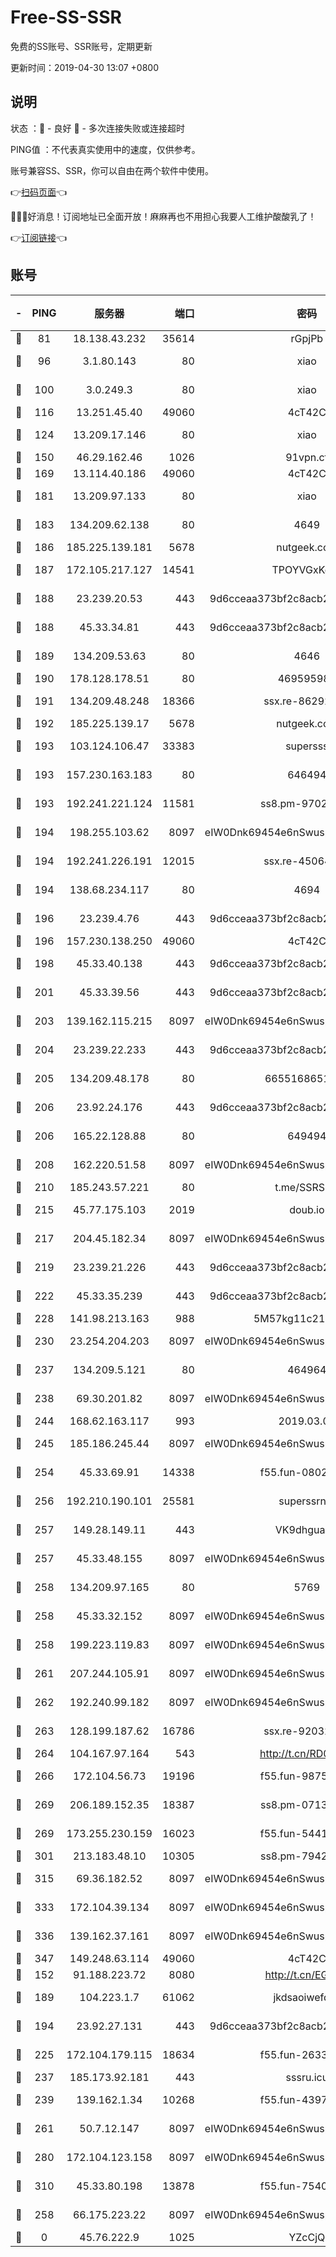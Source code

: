 # Free-SS-SSR

免费的SS账号、SSR账号，定期更新

更新时间：2019-04-30 13:07 +0800

## 说明

状态     ：🙂 - 良好 🙁 - 多次连接失败或连接超时

PING值   ：不代表真实使用中的速度，仅供参考。

账号兼容SS、SSR，你可以自由在两个软件中使用。

👉[扫码页面](https://liesauer.github.io/Free-SS-SSR/)👈

🎉🎉🎉好消息！订阅地址已全面开放！麻麻再也不用担心我要人工维护酸酸乳了！

👉[订阅链接](https://www.liesauer.net/yogurt/subscribe?ACCESS_TOKEN=DAYxR3mMaZAsaqUb)👈

## 账号

|-|PING|服务器|端口|密码|加密方式|区域|
|:----:|:----:|:-----:|-----:|:----:|:----:|:----:|
|🙂|81|18.138.43.232|35614|rGpjPb|rc4-md5|SG|
|🙂|96|3.1.80.143|80|xiao|aes-128-ctr|SG|
|🙂|100|3.0.249.3|80|xiao|aes-128-ctr|SG|
|🙂|116|13.251.45.40|49060|4cT42C|chacha20|SG|
|🙂|124|13.209.17.146|80|xiao|aes-128-ctr|KR|
|🙂|150|46.29.162.46|1026|91vpn.cf|rc4-md5|RU|
|🙂|169|13.114.40.186|49060|4cT42C|chacha20|JP|
|🙂|181|13.209.97.133|80|xiao|aes-128-ctr|KR|
|🙂|183|134.209.62.138|80|4649|aes-256-cfb|US|
|🙂|186|185.225.139.181|5678|nutgeek.com|rc4-md5|US|
|🙂|187|172.105.217.127|14541|TPOYVGxKglpi|aes-256-cfb|JP|
|🙂|188|23.239.20.53|443|9d6cceaa373bf2c8acb22e60b6a58be6|aes-256-cfb|US|
|🙂|188|45.33.34.81|443|9d6cceaa373bf2c8acb22e60b6a58be6|aes-256-cfb|US|
|🙂|189|134.209.53.63|80|4646|aes-256-cfb|US|
|🙂|190|178.128.178.51|80|469595985|chacha20|US|
|🙂|191|134.209.48.248|18366|ssx.re-86292832|aes-256-cfb|US|
|🙂|192|185.225.139.17|5678|nutgeek.com|rc4-md5|US|
|🙂|193|103.124.106.47|33383|supersss|aes-256-cfb|US|
|🙂|193|157.230.163.183|80|646494|aes-256-cfb|US|
|🙂|193|192.241.221.124|11581|ss8.pm-97021116|aes-256-cfb|US|
|🙂|194|198.255.103.62|8097|eIW0Dnk69454e6nSwuspv9DmS201tQ0D|aes-256-cfb|US|
|🙂|194|192.241.226.191|12015|ssx.re-45064573|aes-256-cfb|US|
|🙂|194|138.68.234.117|80|4694|aes-256-cfb|US|
|🙂|196|23.239.4.76|443|9d6cceaa373bf2c8acb22e60b6a58be6|aes-256-cfb|US|
|🙂|196|157.230.138.250|49060|4cT42C|chacha20|US|
|🙂|198|45.33.40.138|443|9d6cceaa373bf2c8acb22e60b6a58be6|aes-256-cfb|US|
|🙂|201|45.33.39.56|443|9d6cceaa373bf2c8acb22e60b6a58be6|aes-256-cfb|US|
|🙂|203|139.162.115.215|8097|eIW0Dnk69454e6nSwuspv9DmS201tQ0D|aes-256-cfb|JP|
|🙂|204|23.239.22.233|443|9d6cceaa373bf2c8acb22e60b6a58be6|aes-256-cfb|US|
|🙂|205|134.209.48.178|80|6655168651651|aes-256-cfb|US|
|🙂|206|23.92.24.176|443|9d6cceaa373bf2c8acb22e60b6a58be6|aes-256-cfb|US|
|🙂|206|165.22.128.88|80|649494|aes-256-cfb|US|
|🙂|208|162.220.51.58|8097|eIW0Dnk69454e6nSwuspv9DmS201tQ0D|aes-256-cfb|US|
|🙂|210|185.243.57.221|80|t.me/SSRSUB|rc4-md5|US|
|🙂|215|45.77.175.103|2019|doub.io|aes-128-ctr|SG|
|🙂|217|204.45.182.34|8097|eIW0Dnk69454e6nSwuspv9DmS201tQ0D|aes-256-cfb|US|
|🙂|219|23.239.21.226|443|9d6cceaa373bf2c8acb22e60b6a58be6|aes-256-cfb|US|
|🙂|222|45.33.35.239|443|9d6cceaa373bf2c8acb22e60b6a58be6|aes-256-cfb|US|
|🙂|228|141.98.213.163|988|5M57kg11c214qDmK|chacha20|KR|
|🙂|230|23.254.204.203|8097|eIW0Dnk69454e6nSwuspv9DmS201tQ0D|aes-256-cfb|US|
|🙂|237|134.209.5.121|80|464964|aes-256-cfb|US|
|🙂|238|69.30.201.82|8097|eIW0Dnk69454e6nSwuspv9DmS201tQ0D|aes-256-cfb|US|
|🙂|244|168.62.163.117|993|2019.03.07|rc4-md5|US|
|🙂|245|185.186.245.44|8097|eIW0Dnk69454e6nSwuspv9DmS201tQ0D|aes-256-cfb|NL|
|🙂|254|45.33.69.91|14338|f55.fun-08025471|aes-256-cfb|US|
|🙂|256|192.210.190.101|25581|superssrnet|aes-256-cfb|US|
|🙂|257|149.28.149.11|443|VK9dhgualsL|aes-256-cfb|SG|
|🙂|257|45.33.48.155|8097|eIW0Dnk69454e6nSwuspv9DmS201tQ0D|aes-256-cfb|US|
|🙂|258|134.209.97.165|80|5769|aes-256-cfb|SG|
|🙂|258|45.33.32.152|8097|eIW0Dnk69454e6nSwuspv9DmS201tQ0D|aes-256-cfb|US|
|🙂|258|199.223.119.83|8097|eIW0Dnk69454e6nSwuspv9DmS201tQ0D|aes-256-cfb|US|
|🙂|261|207.244.105.91|8097|eIW0Dnk69454e6nSwuspv9DmS201tQ0D|aes-256-cfb|US|
|🙂|262|192.240.99.182|8097|eIW0Dnk69454e6nSwuspv9DmS201tQ0D|aes-256-cfb|US|
|🙂|263|128.199.187.62|16786|ssx.re-92032139|aes-256-cfb|SG|
|🙂|264|104.167.97.164|543|http://t.cn/RD0D7sx|rc4-md5|CA|
|🙂|266|172.104.56.73|19196|f55.fun-98752648|aes-256-cfb|SG|
|🙂|269|206.189.152.35|18387|ss8.pm-07132480|aes-256-cfb|SG|
|🙂|269|173.255.230.159|16023|f55.fun-54414597|aes-256-cfb|US|
|🙂|301|213.183.48.10|10305|ss8.pm-79421653|rc4-md5|RU|
|🙂|315|69.36.182.52|8097|eIW0Dnk69454e6nSwuspv9DmS201tQ0D|aes-256-cfb|US|
|🙂|333|172.104.39.134|8097|eIW0Dnk69454e6nSwuspv9DmS201tQ0D|aes-256-cfb|SG|
|🙂|336|139.162.37.161|8097|eIW0Dnk69454e6nSwuspv9DmS201tQ0D|aes-256-cfb|SG|
|🙂|347|149.248.63.114|49060|4cT42C|chacha20|CA|
|🙂|152|91.188.223.72|8080|http://t.cn/EGJIyrl|rc4-md5|RU|
|🙂|189|104.223.1.7|61062|jkdsaoiwefdsa|aes-256-cfb|US|
|🙂|194|23.92.27.131|443|9d6cceaa373bf2c8acb22e60b6a58be6|aes-256-cfb|US|
|🙂|225|172.104.179.115|18634|f55.fun-26330343|aes-256-cfb|SG|
|🙂|237|185.173.92.181|443|sssru.icu|rc4-md5|RU|
|🙂|239|139.162.1.34|10268|f55.fun-43971821|aes-256-cfb|SG|
|🙂|261|50.7.12.147|8097|eIW0Dnk69454e6nSwuspv9DmS201tQ0D|aes-256-cfb|US|
|🙂|280|172.104.123.158|8097|eIW0Dnk69454e6nSwuspv9DmS201tQ0D|aes-256-cfb|JP|
|🙂|310|45.33.80.198|13878|f55.fun-75405772|aes-256-cfb|US|
|🙁|258|66.175.223.22|8097|eIW0Dnk69454e6nSwuspv9DmS201tQ0D|aes-256-cfb|US|
|🙁|0|45.76.222.9|1025|YZcCjQ|rc4-md5|JP|
